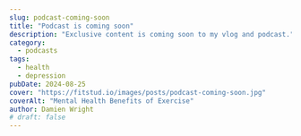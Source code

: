 ```yaml
---
slug: podcast-coming-soon
title: "Podcast is coming soon"
description: "Exclusive content is coming soon to my vlog and podcast."
category:
  - podcasts
tags:
  - health
  - depression
pubDate: 2024-08-25
cover: "https://fitstud.io/images/posts/podcast-coming-soon.jpg"
coverAlt: "Mental Health Benefits of Exercise"
author: Damien Wright
# draft: false
---
```


